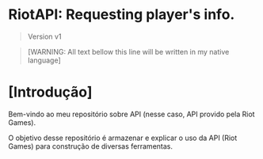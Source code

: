# RiotAPI: Requesting player's info.
> Version v1  

> [WARNING: All text bellow this line will be written in my native language]

# [Introdução]
Bem-vindo ao meu repositório sobre API (nesse caso, API provido pela Riot Games). 

O objetivo desse repositório é armazenar e explicar o uso da API (Riot Games) para construção de diversas ferramentas.


